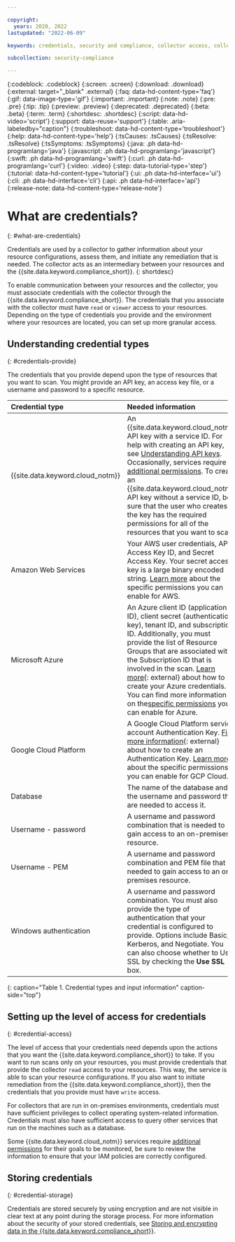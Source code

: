 ```yaml
---

copyright:
  years: 2020, 2022
lastupdated: "2022-06-09"

keywords: credentials, security and compliance, collector access, collector communication, resource scan, configuration scanning, credentials storage, aws permissions, azure permissions, google cloud permissions

subcollection: security-compliance

---
```


{:codeblock: .codeblock}
{:screen: .screen}
{:download: .download}
{:external: target="_blank" .external}
{:faq: data-hd-content-type='faq'}
{:gif: data-image-type='gif'}
{:important: .important}
{:note: .note}
{:pre: .pre}
{:tip: .tip}
{:preview: .preview}
{:deprecated: .deprecated}
{:beta: .beta}
{:term: .term}
{:shortdesc: .shortdesc}
{:script: data-hd-video='script'}
{:support: data-reuse='support'}
{:table: .aria-labeledby="caption"}
{:troubleshoot: data-hd-content-type='troubleshoot'}
{:help: data-hd-content-type='help'}
{:tsCauses: .tsCauses}
{:tsResolve: .tsResolve}
{:tsSymptoms: .tsSymptoms}
{:java: .ph data-hd-programlang='java'}
{:javascript: .ph data-hd-programlang='javascript'}
{:swift: .ph data-hd-programlang='swift'}
{:curl: .ph data-hd-programlang='curl'}
{:video: .video}
{:step: data-tutorial-type='step'}
{:tutorial: data-hd-content-type='tutorial'}
{:ui: .ph data-hd-interface='ui'}
{:cli: .ph data-hd-interface='cli'}
{:api: .ph data-hd-interface='api'}
{:release-note: data-hd-content-type='release-note'}

# What are credentials? 
{: #what-are-credentials}

Credentials are used by a collector to gather information about your resource configurations, assess them, and initiate any remediation that is needed. The collector acts as an intermediary between your resources and the {{site.data.keyword.compliance_short}}.
{: shortdesc}

To enable communication between your resources and the collector, you must associate credentials with the collector through the {{site.data.keyword.compliance_short}}. The credentials that you associate with the collector must have `read` or `viewer` access to your resources. Depending on the type of credentials you provide and the environment where your resources are located, you can set up more granular access.
 
## Understanding credential types
{: #credentials-provide}

The credentials that you provide depend upon the type of resources that you want to scan. You might provide an API key, an access key file, or a username and password to a specific resource.

| Credential type | Needed information |
|:-------|:---------|
| {{site.data.keyword.cloud_notm}} | An {{site.data.keyword.cloud_notm}} API key with a service ID. For help with creating an API key, see [Understanding API keys](/docs/account?topic=account-manapikey). Occasionally, services require [additional permissions](/docs/security-compliance?topic=security-compliance-permissions#additional-permissions). To create an {{site.data.keyword.cloud_notm}} API key without a service ID, be sure that the user who creates the key has the required permissions for all of the resources that you want to scan. |
| Amazon Web Services | Your AWS user credentials, API Access Key ID, and Secret Access Key. Your secret access key is a large binary encoded string. [Learn more](/docs/security-compliance?topic=security-compliance-permissions#amazon-permissions) about the specific permissions you can enable for AWS. |
| Microsoft Azure | An Azure client ID (application ID), client secret (authentication key), tenant ID, and subscription ID. Additionally, you must provide the list of Resource Groups that are associated with the Subscription ID that is involved in the scan. [Learn more](https://docs.microsoft.com/en-us/azure/azure-resource-manager/resource-group-create-service-principal-portal#get-application-id-and-authentication-key){: external} about how to create your Azure credentials. You can find more information on the[specific permissions](/docs/security-compliance?topic=security-compliance-permissions#azure-permissions) you can enable for Azure. |
| Google Cloud Platform | A Google Cloud Platform service account Authentication Key. [Find more information](https://cloud.google.com/iam/docs/creating-managing-service-account-keys){: external} about how to create an Authentication Key. [Learn more](/docs/security-compliance?topic=security-compliance-permissions#google-permissions) about the specific permissions you can enable for GCP Cloud. |
| Database | The name of the database and the username and password that are needed to access it. |
| Username - password | A username and password combination that is needed to gain access to an on-premises resource. |
| Username - PEM | A username and password combination and PEM file that is needed to gain access to an on-premises resource. |
| Windows authentication | A username and password combination. You must also provide the type of authentication that your credential is configured to provide. Options include Basic, Kerberos, and Negotiate. You can also choose whether to Use SSL by checking the **Use SSL** box. |
{: caption="Table 1. Credential types and input information" caption-side="top"}


## Setting up the level of access for credentials 
{: #credential-access}

The level of access that your credentials need depends upon the actions that you want the {{site.data.keyword.compliance_short}} to take. If you want to run scans only on your resources, you must provide credentials that provide the collector `read` access to your resources. This way, the service is able to scan your resource configurations. If you also want to initiate remediation from the {{site.data.keyword.compliance_short}}, then the credentials that you provide must have `write` access.

For collectors that are run in on-premises environments, credentials must have sufficient privileges to collect operating system-related information. Credentials must also have sufficient access to query other services that run on the machines such as a database.

Some {{site.data.keyword.cloud_notm}} services require [additional permissions](#additional-permissions) for their goals to be monitored, be sure to review the information to ensure that your IAM policies are correctly configured.

## Storing credentials 
{: #credential-storage}

Credentials are stored securely by using encryption and are not visible in clear text at any point during the storage process. For more information about the security of your stored credentials, see [Storing and encrypting data in the {{site.data.keyword.compliance_short}}](/docs/security-compliance?topic=security-compliance-mng-data).

